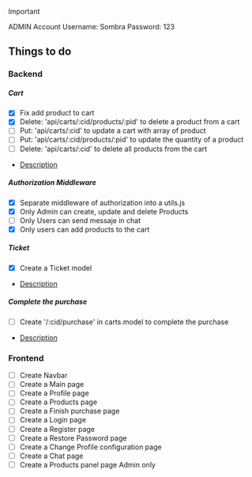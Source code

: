 > [!IMPORTANT]
> ADMIN Account Username: Sombra Password: 123

## Things to do

### Backend

##### Cart

- [x] Fix add product to cart
- [x] Delete: 'api/carts/:cid/products/:pid' to delete a product from a cart
- [ ] Put: 'api/carts/:cid' to update a cart with array of product
- [ ] Put: 'api/carts/:cid/products/:pid' to update the quantity of a product
- [ ] Delete: 'api/carts/:cid' to delete all products from the cart
- [Description](https://docs.google.com/presentation/d/1WD5avt6wb6PK21igJ4e1Lp5falWfsSxfj0bn6AckUQ0/edit#slide=id.g155a4ff4588_0_970)

##### Authorization Middleware

- [x] Separate middleware of authorization into a utils.js
- [x] Only Admin can create, update and delete Products
- [ ] Only Users can send messaje in chat
- [x] Only users can add products to the cart

##### Ticket

- [x] Create a Ticket model
- [Description](https://docs.google.com/presentation/d/19cqF31ZyOaQ2kEX767So1czoLkIO3NxCwnBQby4yflk/edit#slide=id.g14dcab22084_0_174)

##### Complete the purchase

- [ ] Create '/:cid/purchase' in carts.model to complete the purchase
- [Description](https://docs.google.com/presentation/d/19cqF31ZyOaQ2kEX767So1czoLkIO3NxCwnBQby4yflk/edit#slide=id.g14dcab22084_0_186)

### Frontend

- [ ] Create Navbar
- [ ] Create a Main page
- [ ] Create a Profile page
- [ ] Create a Products page
- [ ] Create a Finish purchase page
- [ ] Create a Login page
- [ ] Create a Register page
- [ ] Create a Restore Password page
- [ ] Create a Change Profile configuration page
- [ ] Create a Chat page
- [ ] Create a Products panel page Admin only
